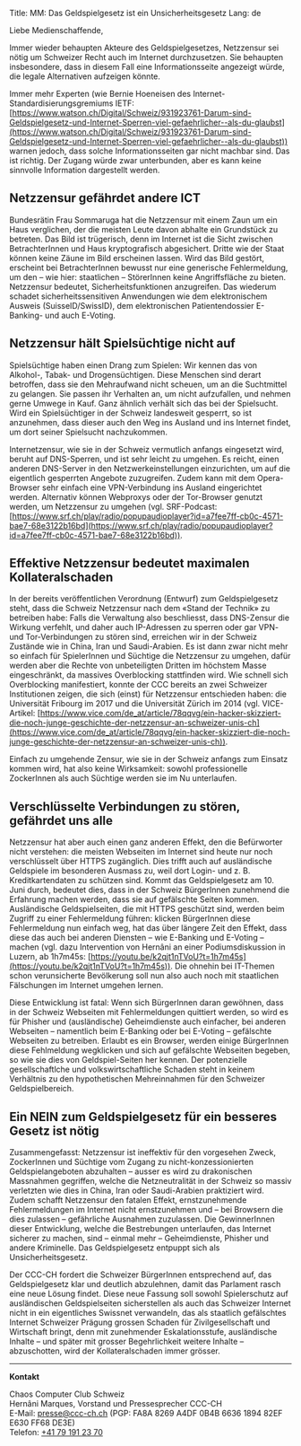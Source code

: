 Title: MM: Das Geldspielgesetz ist ein Unsicherheitsgesetz
Lang: de

Liebe Medienschaffende,<br>

Immer wieder behaupten Akteure des Geldspielgesetzes, Netzzensur sei nötig um 
Schweizer Recht auch im Internet durchzusetzen. Sie behaupten insbesondere, 
dass in diesem Fall eine Informationsseite angezeigt würde, die legale 
Alternativen aufzeigen könnte. 

Immer mehr Experten (wie Bernie Hoeneisen des 
Internet-Standardisierungsgremiums IETF: [https://www.watson.ch/Digital/Schweiz/931923761-Darum-sind-Geldspielgesetz-und-Internet-Sperren-viel-gefaehrlicher--als-du-glaubst](https://www.watson.ch/Digital/Schweiz/931923761-Darum-sind-Geldspielgesetz-und-Internet-Sperren-viel-gefaehrlicher--als-du-glaubst)) warnen 
jedoch, dass solche Informationsseiten gar nicht machbar sind. Das ist richtig.
Der Zugang würde zwar unterbunden, aber es kann keine sinnvolle Information dargestellt werden.

## Netzzensur gefährdet andere ICT

Bundesrätin Frau Sommaruga hat die Netzzensur mit einem Zaun um ein Haus 
verglichen, der die meisten Leute davon abhalte ein Grundstück zu betreten.
Das Bild ist trügerisch, denn im Internet ist die Sicht zwischen 
BetrachterInnen und Haus kryptografisch abgesichert.
Dritte wie der Staat können keine Zäune im Bild erscheinen lassen. Wird das Bild gestört, erscheint bei BetrachterInnen bewusst nur eine generische 
Fehlermeldung, um den &ndash; wie hier: staatlichen &ndash; StörerInnen keine 
Angriffsfläche zu bieten. Netzzensur bedeutet, Sicherheitsfunktionen 
anzugreifen. Das wiederum schadet sicherheitssensitiven Anwendungen wie 
dem elektronischem Ausweis (SuisseID/SwissID), dem elektronischen Patientendossier 
E-Banking- und auch E-Voting.

## Netzzensur hält Spielsüchtige nicht auf

Spielsüchtige haben einen Drang zum Spielen: Wir kennen das von Alkohol-,
Tabak- und Drogensüchtigen. Diese Menschen sind derart betroffen, dass sie den
Mehraufwand nicht scheuen, um an die Suchtmittel zu gelangen. Sie passen ihr
Verhalten an, um nicht aufzufallen, und nehmen gerne Umwege in Kauf. Ganz
ähnlich verhält sich das bei der Spielsucht. Wird ein Spielsüchtiger in der 
Schweiz landesweit gesperrt, so ist anzunehmen, dass dieser auch den Weg ins 
Ausland und ins Internet findet, um dort seiner Spielsucht nachzukommen.

Internetzensur, wie sie in der Schweiz vermutlich anfangs eingesetzt wird, 
beruht auf DNS-Sperren, und ist sehr leicht zu umgehen. Es reicht, einen
anderen DNS-Server in den Netzwerkeinstellungen einzurichten, um auf die
eigentlich gesperrten Angebote zuzugreifen. Zudem kann mit dem Opera-Browser
sehr einfach eine VPN-Verbindung ins Ausland eingerichtet werden. Alternativ 
können Webproxys oder der Tor-Browser genutzt werden, um Netzzensur zu umgehen 
(vgl. SRF-Podcast: [https://www.srf.ch/play/radio/popupaudioplayer?id=a7fee7ff-cb0c-4571-bae7-68e3122b16bd](https://www.srf.ch/play/radio/popupaudioplayer?id=a7fee7ff-cb0c-4571-bae7-68e3122b16bd)).

## Effektive Netzzensur bedeutet maximalen Kollateralschaden

In der bereits veröffentlichen Verordnung (Entwurf) zum Geldspielgesetz steht,
dass die Schweiz Netzzensur nach dem «Stand der Technik» zu betreiben habe:
Falls die Verwaltung also beschliesst, dass DNS-Zensur die Wirkung verfehlt,
und daher auch IP-Adressen zu sperren oder gar VPN- und Tor-Verbindungen zu
stören sind, erreichen wir in der Schweiz Zustände wie in China, Iran und
Saudi-Arabien. Es ist dann zwar nicht mehr so einfach für SpielerInnen und
Süchtige die Netzzensur zu umgehen, dafür werden aber die Rechte von 
unbeteiligten Dritten im höchstem Masse eingeschränkt, da massives
Overblocking stattfinden wird. Wie schnell sich Overblocking manifestiert,
konnte der CCC bereits an zwei Schweizer Institutionen zeigen, die sich (einst) für Netzzensur entschieden haben: die Universität Fribourg im 2017 und die 
Universität Zürich im 2014 (vgl. VICE-Artikel: [https://www.vice.com/de_at/article/78qqvg/ein-hacker-skizziert-die-noch-junge-geschichte-der-netzzensur-an-schweizer-unis-ch](https://www.vice.com/de_at/article/78qqvg/ein-hacker-skizziert-die-noch-junge-geschichte-der-netzzensur-an-schweizer-unis-ch)).

Einfach zu umgehende Zensur, wie sie in der Schweiz anfangs zum Einsatz kommen
wird, hat also keine Wirksamkeit: sowohl professionelle ZockerInnen als auch
Süchtige werden sie im Nu unterlaufen. 

## Verschlüsselte Verbindungen zu stören, gefährdet uns alle

Netzzensur hat aber auch einen ganz anderen Effekt, den die Befürworter nicht
verstehen: die meisten Webseiten im Internet sind heute nur noch verschlüsselt
über HTTPS zugänglich. Dies trifft auch auf ausländische Geldspiele im
besonderen Ausmass zu, weil dort Login- und z. B. Kreditkartendaten zu
schützen sind. Kommt das Geldspielgesetz am 10. Juni durch, bedeutet dies,
dass in der Schweiz BürgerInnen zunehmend die Erfahrung machen werden, dass
sie auf gefälschte Seiten kommen. Ausländische Geldspielseiten, die mit
HTTPS geschützt sind, werden beim Zugriff zu einer Fehlermeldung führen:
klicken BürgerInnen diese Fehlermeldung nun einfach weg, hat das über längere Zeit
den Effekt, dass diese das auch bei anderen Diensten &ndash; wie E-Banking und E-Voting &ndash; machen (vgl. dazu Intervention von Hernâni an einer Podiumsdiskussion in 
Luzern, ab 1h7m45s: [https://youtu.be/k2qjt1nTVoU?t=1h7m45s](https://youtu.be/k2qjt1nTVoU?t=1h7m45s)). Die ohnehin bei IT-Themen schon verunsicherte 
Bevölkerung soll nun also auch noch mit staatlichen Fälschungen im Internet 
umgehen lernen.

Diese Entwicklung ist fatal: Wenn sich BürgerInnen daran gewöhnen, dass in der
Schweiz Webseiten mit Fehlermeldungen quittiert werden, so wird es für Phisher
und (ausländische) Geheimdienste auch einfacher, bei anderen Webseiten &ndash; namentlich beim E-Banking oder bei E-Voting &ndash; gefälschte Webseiten zu
betreiben. Erlaubt es ein Browser, werden einige BürgerInnen diese Fehlmeldung
wegklicken und sich auf gefälschte Webseiten begeben, so wie sie dies von
Geldspiel-Seiten her kennen. Der potenzielle gesellschaftlche und
volkswirtschaftliche Schaden steht in keinem Verhältnis zu den hypothetischen
Mehreinnahmen für den Schweizer Geldspielbereich.

## Ein NEIN zum Geldspielgesetz für ein besseres Gesetz ist nötig


Zusammengefasst: Netzzensur ist ineffektiv für den vorgesehen Zweck,
ZockerInnen und Süchtige vom Zugang zu nicht-konzessionierten
Geldspielangeboten abzuhalten &ndash;  ausser es wird zu drakonischen
Massnahmen gegriffen, welche die Netzneutralität in der Schweiz
so massiv verletzten wie dies in China, Iran oder Saudi-Arabien praktiziert wird.
Zudem schafft Netzzensur den fatalen Effekt, ernstzunehmende
Fehlermeldungen im Internet nicht ernstzunehmen und &ndash; bei Browsern die dies
zulassen &ndash; gefährliche Ausnahmen zuzulassen. Die GewinnerInnen dieser
Entwicklung, welche die Bestrebungen unterlaufen, das Internet sicherer zu 
machen, sind &ndash; einmal mehr &ndash; Geheimdienste, Phisher und andere Kriminelle. Das
Geldspielgesetz entpuppt sich als Unsicherheitsgesetz.

Der CCC-CH fordert die Schweizer BürgerInnen entsprechend auf, das
Geldspielgesetz klar und deutlich abzulehnen, damit das Parlament rasch eine
neue Lösung findet. Diese neue Fassung soll sowohl Spielerschutz auf ausländischen Geldspielseiten
sicherstellen als auch das Schweizer Internet nicht in ein eigentliches Swissnet
verwandeln, das als staatlich gefälschtes Internet Schweizer Prägung grossen
Schaden für Zivilgesellschaft und Wirtschaft bringt, denn mit zunehmender
Eskalationsstufe, ausländische Inhalte &ndash; und später mit grosser Begehrlichkeit
weitere Inhalte &ndash; abzuschotten, wird der Kollateralschaden immer grösser.

<hr>

**Kontakt**

Chaos Computer Club Schweiz<br>
Hernâni Marques, Vorstand und Pressesprecher CCC-CH<br>
E-Mail: [presse@ccc-ch.ch](mailto:presse@ccc-ch.ch) (PGP: FA8A 8269 A4DF 0B4B 6636 1894 82EF E630 FF68 DE3E)<br>
Telefon: [+41 79 191 23 70](tel:+41791912370)



